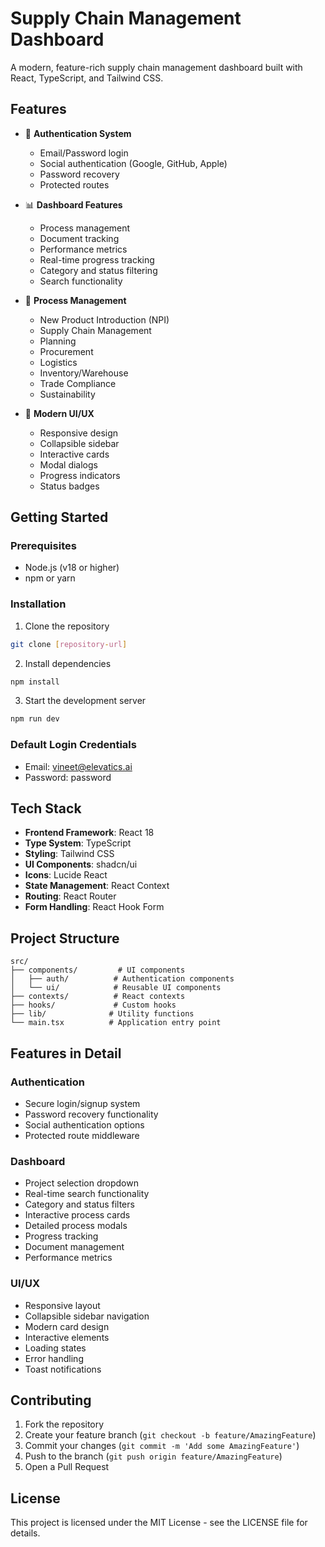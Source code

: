 # Supply Chain Management Dashboard

A modern, feature-rich supply chain management dashboard built with React, TypeScript, and Tailwind CSS.

## Features

- 🔐 **Authentication System**
  - Email/Password login
  - Social authentication (Google, GitHub, Apple)
  - Password recovery
  - Protected routes

- 📊 **Dashboard Features**
  - Process management
  - Document tracking
  - Performance metrics
  - Real-time progress tracking
  - Category and status filtering
  - Search functionality

- 💼 **Process Management**
  - New Product Introduction (NPI)
  - Supply Chain Management
  - Planning
  - Procurement
  - Logistics
  - Inventory/Warehouse
  - Trade Compliance
  - Sustainability

- 🎨 **Modern UI/UX**
  - Responsive design
  - Collapsible sidebar
  - Interactive cards
  - Modal dialogs
  - Progress indicators
  - Status badges

## Getting Started

### Prerequisites

- Node.js (v18 or higher)
- npm or yarn

### Installation

1. Clone the repository
```bash
git clone [repository-url]
```

2. Install dependencies
```bash
npm install
```

3. Start the development server
```bash
npm run dev
```

### Default Login Credentials

- Email: vineet@elevatics.ai
- Password: password

## Tech Stack

- **Frontend Framework**: React 18
- **Type System**: TypeScript
- **Styling**: Tailwind CSS
- **UI Components**: shadcn/ui
- **Icons**: Lucide React
- **State Management**: React Context
- **Routing**: React Router
- **Form Handling**: React Hook Form

## Project Structure

```
src/
├── components/         # UI components
│   ├── auth/          # Authentication components
│   └── ui/            # Reusable UI components
├── contexts/          # React contexts
├── hooks/             # Custom hooks
├── lib/              # Utility functions
└── main.tsx          # Application entry point
```

## Features in Detail

### Authentication
- Secure login/signup system
- Password recovery functionality
- Social authentication options
- Protected route middleware

### Dashboard
- Project selection dropdown
- Real-time search functionality
- Category and status filters
- Interactive process cards
- Detailed process modals
- Progress tracking
- Document management
- Performance metrics

### UI/UX
- Responsive layout
- Collapsible sidebar navigation
- Modern card design
- Interactive elements
- Loading states
- Error handling
- Toast notifications

## Contributing

1. Fork the repository
2. Create your feature branch (`git checkout -b feature/AmazingFeature`)
3. Commit your changes (`git commit -m 'Add some AmazingFeature'`)
4. Push to the branch (`git push origin feature/AmazingFeature`)
5. Open a Pull Request

## License

This project is licensed under the MIT License - see the LICENSE file for details.